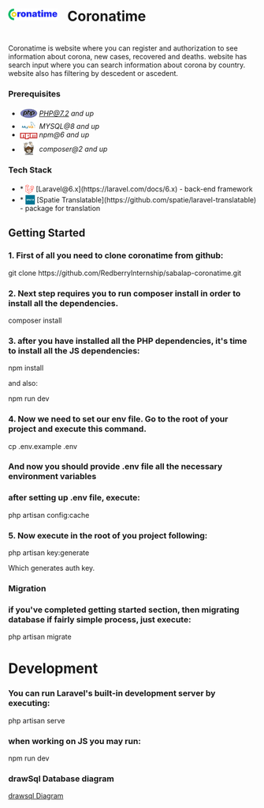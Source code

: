 <div style="display:flex; align-items: center">
  <img src="readme/assets/logo-readme.png" alt="drawing" width="100" style="margin-right: 20px" />
  <h1 style="position:relative; top: -6px" >Coronatime</h1>
</div>
<p>
Coronatime is website where you can register and authorization to see information about corona, new cases, recovered and deaths.
website has search input where you can search information about corona by country. website also has filtering by descedent or ascedent.
</p>

### Prerequisites

-   <img src="readme/assets/php.svg" width="35" style="position: relative; top: 4px" > *PHP@7.2 and up*
-   <img src="readme/assets/mysql.png" width="35" style="position: relative; top: 4px" /> _MYSQL@8 and up_
-   <img src="readme/assets/npm.png" width="35" style="position: relative; top: 4px" /> _npm@6 and up_
-   <img src="readme/assets/composer.png" width="35" style="position: relative; top: 6px" /> _composer@2 and up_

### Tech Stack

<ul>
<li>
* <img src="readme/assets/laravel.png" height="18" style="position: relative; top: 4px" /> [Laravel@6.x](https://laravel.com/docs/6.x) - back-end framework
</li>
<li>
* <img src="readme/assets/spatie.png" height="19" style="position: relative; top: 4px" /> [Spatie Translatable](https://github.com/spatie/laravel-translatable) - package for translation
</li>
</ul>

<h2>Getting Started</h2>
<h3>1. First of all you need to clone coronatime from github:</h3>
<p>git clone https://github.com/RedberryInternship/sabalap-coronatime.git</p>
<h3>2. Next step requires you to run composer install in order to install all the dependencies.</h3>
<p>composer install</p>
<h3>3. after you have installed all the PHP dependencies, it's time to install all the JS dependencies:</h3>
<p>npm install </p>
<p>and also:</p>
<p>npm run dev</p>
<h3>4. Now we need to set our env file. Go to the root of your project and execute this command.</h3>
<p>cp .env.example .env</p>

<h3>And now you should provide .env file all the necessary environment variables</h3>

<h3>after setting up .env file, execute:</h3>
<p>php artisan config:cache</p>

<h3>5. Now execute in the root of you project following:</h3>
 <p>php artisan key:generate</p>
 <p>Which generates auth key.</p>

 <h3>Migration</h3>
 <h3>if you've completed getting started section, then migrating database if fairly simple process, just execute:</h3>
 <p>php artisan migrate</p>

 <h1>Development</h1>
<h3>You can run Laravel's built-in development server by executing:</h3>
<p>php artisan serve</p>
<h3>when working on JS you may run:</h3>
<p>npm run dev</p>

<h3>drawSql Database diagram</h3>
<a href="https://drawsql.app/teams/redberry-24/diagrams/coronatime">
drawsql Diagram
</a>

